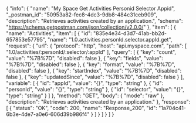 {
  "info": {
    "name": "My Space Get Activities Personid Selector Appid",
    "_postman_id": "50953a82-fec8-4dc3-9db8-484c31ceb909",
    "description": "Retrieves activities created by an application.",
    "schema": "https://schema.getpostman.com/json/collection/v2.0.0/"
  },
  "item": [
    {
      "name": "Activities",
      "item": [
        {
          "id": "835e4e34-d3d7-41ab-bb2d-657853e57795",
          "name": "1.0.activities.personId.selector.appId.get",
          "request": {
            "url": {
              "protocol": "http",
              "host": "api.myspace.com",
              "path": [
                "1.0/activities/:personId/:selector/:appId"
              ],
              "query": [
                {
                  "key": "count",
                  "value": "%7B%7D",
                  "disabled": false
                },
                {
                  "key": "fields",
                  "value": "%7B%7D",
                  "disabled": false
                },
                {
                  "key": "format",
                  "value": "%7B%7D",
                  "disabled": false
                },
                {
                  "key": "startIndex",
                  "value": "%7B%7D",
                  "disabled": false
                },
                {
                  "key": "updatedSince",
                  "value": "%7B%7D",
                  "disabled": false
                }
              ],
              "variable": [
                {
                  "id": "appId",
                  "value": "{}",
                  "type": "string"
                },
                {
                  "id": "personId",
                  "value": "{}",
                  "type": "string"
                },
                {
                  "id": "selector",
                  "value": "{}",
                  "type": "string"
                }
              ]
            },
            "method": "GET",
            "body": {
              "mode": "raw"
            },
            "description": "Retrieves activities created by an application."
          },
          "response": [
            {
              "status": "OK",
              "code": 200,
              "name": "Response_200",
              "id": "1a704c41-6b3e-4de7-a0e6-606d39b986f4"
            }
          ]
        }
      ]
    }
  ]
}